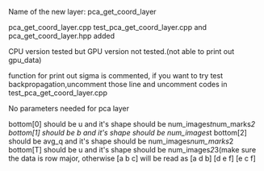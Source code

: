 Name of the new layer: pca_get_coord_layer

pca_get_coord_layer.cpp test_pca_get_coord_layer.cpp and pca_get_coord_layer.hpp added

CPU version tested but GPU version not tested.(not able to print out gpu_data)

function for print out sigma is commented, if you want to try test backpropagation,uncomment those line and uncomment codes in test_pca_get_coord_layer.cpp

No parameters needed for pca layer

bottom[0] should be u and it's shape should be num_images*t*num_marks*2
bottom[1] should be b and it's shape should be num_images*t
bottom[2] should be avg_q and it's shape should be num_images*num_marks*2
bottom[T] should be u and it's shape should be num_images*2*3(make sure the data is row major, otherwise
[a b c]   will be read as [a d b]
[d e f]			  [e c f]
